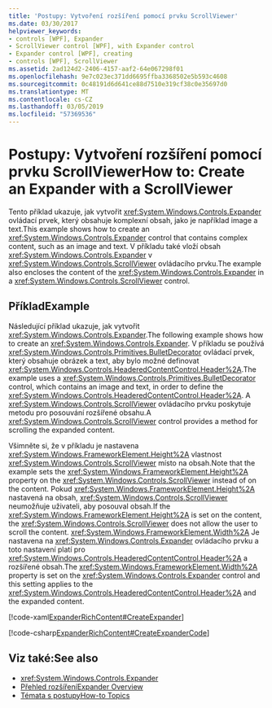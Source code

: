 ```yaml
---
title: 'Postupy: Vytvoření rozšíření pomocí prvku ScrollViewer'
ms.date: 03/30/2017
helpviewer_keywords:
- controls [WPF], Expander
- ScrollViewer control [WPF], with Expander control
- Expander control [WPF], creating
- controls [WPF], ScrollViewer
ms.assetid: 2ad124d2-2406-4157-aaf2-64e067298f01
ms.openlocfilehash: 9e7c023ec371dd6695ffba3368502e5b593c4608
ms.sourcegitcommit: 0c48191d6d641ce88d7510e319cf38c0e35697d0
ms.translationtype: MT
ms.contentlocale: cs-CZ
ms.lasthandoff: 03/05/2019
ms.locfileid: "57369536"
---
```

# <a name="how-to-create-an-expander-with-a-scrollviewer"></a><span data-ttu-id="b56f8-102">Postupy: Vytvoření rozšíření pomocí prvku ScrollViewer</span><span class="sxs-lookup"><span data-stu-id="b56f8-102">How to: Create an Expander with a ScrollViewer</span></span>
<span data-ttu-id="b56f8-103">Tento příklad ukazuje, jak vytvořit <xref:System.Windows.Controls.Expander> ovládací prvek, který obsahuje komplexní obsah, jako je například image a text.</span><span class="sxs-lookup"><span data-stu-id="b56f8-103">This example shows how to create an <xref:System.Windows.Controls.Expander> control that contains complex content, such as an image and text.</span></span> <span data-ttu-id="b56f8-104">V příkladu také vloží obsah <xref:System.Windows.Controls.Expander> v <xref:System.Windows.Controls.ScrollViewer> ovládacího prvku.</span><span class="sxs-lookup"><span data-stu-id="b56f8-104">The example also encloses the content of the <xref:System.Windows.Controls.Expander> in a <xref:System.Windows.Controls.ScrollViewer> control.</span></span>  
  
## <a name="example"></a><span data-ttu-id="b56f8-105">Příklad</span><span class="sxs-lookup"><span data-stu-id="b56f8-105">Example</span></span>  
 <span data-ttu-id="b56f8-106">Následující příklad ukazuje, jak vytvořit <xref:System.Windows.Controls.Expander>.</span><span class="sxs-lookup"><span data-stu-id="b56f8-106">The following example shows how to create an <xref:System.Windows.Controls.Expander>.</span></span> <span data-ttu-id="b56f8-107">V příkladu se používá <xref:System.Windows.Controls.Primitives.BulletDecorator> ovládací prvek, který obsahuje obrázek a text, aby bylo možné definovat <xref:System.Windows.Controls.HeaderedContentControl.Header%2A>.</span><span class="sxs-lookup"><span data-stu-id="b56f8-107">The example uses a <xref:System.Windows.Controls.Primitives.BulletDecorator> control, which contains an image and text, in order to define the <xref:System.Windows.Controls.HeaderedContentControl.Header%2A>.</span></span> <span data-ttu-id="b56f8-108">A <xref:System.Windows.Controls.ScrollViewer> ovládacího prvku poskytuje metodu pro posouvání rozšířené obsahu.</span><span class="sxs-lookup"><span data-stu-id="b56f8-108">A <xref:System.Windows.Controls.ScrollViewer> control provides a method for scrolling the expanded content.</span></span>  
  
 <span data-ttu-id="b56f8-109">Všimněte si, že v příkladu je nastavena <xref:System.Windows.FrameworkElement.Height%2A> vlastnost <xref:System.Windows.Controls.ScrollViewer> místo na obsah.</span><span class="sxs-lookup"><span data-stu-id="b56f8-109">Note that the example sets the <xref:System.Windows.FrameworkElement.Height%2A> property on the <xref:System.Windows.Controls.ScrollViewer> instead of on the content.</span></span> <span data-ttu-id="b56f8-110">Pokud <xref:System.Windows.FrameworkElement.Height%2A> nastavená na obsah, <xref:System.Windows.Controls.ScrollViewer> neumožňuje uživateli, aby posouval obsah.</span><span class="sxs-lookup"><span data-stu-id="b56f8-110">If the <xref:System.Windows.FrameworkElement.Height%2A> is set on the content, the <xref:System.Windows.Controls.ScrollViewer> does not allow the user to scroll the content.</span></span> <span data-ttu-id="b56f8-111"><xref:System.Windows.FrameworkElement.Width%2A> Je nastavena na <xref:System.Windows.Controls.Expander> ovládacího prvku a toto nastavení platí pro <xref:System.Windows.Controls.HeaderedContentControl.Header%2A> a rozšířené obsah.</span><span class="sxs-lookup"><span data-stu-id="b56f8-111">The <xref:System.Windows.FrameworkElement.Width%2A> property is set on the <xref:System.Windows.Controls.Expander> control and this setting applies to the <xref:System.Windows.Controls.HeaderedContentControl.Header%2A> and the expanded content.</span></span>  
  
 [!code-xaml[ExpanderRichContent#CreateExpander](~/samples/snippets/csharp/VS_Snippets_Wpf/ExpanderRichContent/CSharp/Window1.xaml#createexpander)]  
  
 [!code-csharp[ExpanderRichContent#CreateExpanderCode](~/samples/snippets/csharp/VS_Snippets_Wpf/ExpanderRichContent/CSharp/Window1.xaml.cs#createexpandercode)]  
  
## <a name="see-also"></a><span data-ttu-id="b56f8-112">Viz také:</span><span class="sxs-lookup"><span data-stu-id="b56f8-112">See also</span></span>
- <xref:System.Windows.Controls.Expander>
- [<span data-ttu-id="b56f8-113">Přehled rozšíření</span><span class="sxs-lookup"><span data-stu-id="b56f8-113">Expander Overview</span></span>](expander-overview.md)
- [<span data-ttu-id="b56f8-114">Témata s postupy</span><span class="sxs-lookup"><span data-stu-id="b56f8-114">How-to Topics</span></span>](expander-how-to-topics.md)
